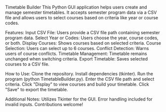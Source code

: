 Timetable Builder
This Python GUI application helps users create and manage semester timetables.
It accepts semester program data via a CSV file and allows users to select courses based on criteria like year or course codes.

Features:
Input CSV File: Users provide a CSV file path containing semester program data.
Select Year or Codes: Users choose the year, course codes, or both.
Display Courses: Shows courses based on selected criteria.
Course Selection: Users can select up to 6 courses.
Conflict Detection: Warns users of course conflicts.
Timetable Management: Timetable remains unchanged when switching criteria.
Export Timetable: Saves selected courses to a CSV file.

How to Use:
Clone the repository.
Install dependencies (tkinter).
Run the program (python TimetableBuilder.py).
Enter the CSV file path and select criteria.
Click "Display" to view courses and build your timetable.
Click "Save" to export the timetable.

Additional Notes:
Utilizes Tkinter for the GUI.
Error handling included for invalid inputs.
Contributions welcome!

